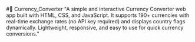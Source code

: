 #💱 Currency_Converter
"A simple and interactive Currency Converter web app built with HTML, CSS, and JavaScript. It supports 190+ currencies with real-time exchange rates (no API key required) and displays country flags dynamically. Lightweight, responsive, and easy to use for quick currency conversions."
